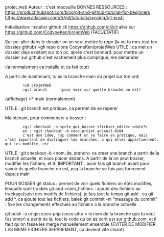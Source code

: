 projet_web
Auteur : c'est macouille
BONNES RESSOURCES : https://product.hubspot.com/blog/git-and-github-tutorial-for-beginners
                    https://www.atlassian.com/fr/git/tutorials/syncing/git-push

Initialisation:
Installer github cli https://github.com/cli/cli
aller sur https://github.com/CodyneKen/projetWeb  (FACULTATIF)

Sur pc:
aller dans le dossier on on veut mettre le repo (la ou tu mes tout tes dossies github)
            >gh repo clone CodyneKen/projetWeb
UTILE : ca met un dossier deja existant sur ton pc, après c'est bonnard.
        pour mettre un dossier sur github c'est vachement plus compliqué, me demander
        
(la normalement ca installe et ca fait tout)

<FACULTATIF>
A partir de maintenant, tu as la branche main du projet sur ton ordi

            >cd projetWeb
            >git branch      (pour voir sur quelle branche on est)
(affichage) >* main          (normalement)

UTILE : git branch est pratique, ca permet de se reperer 

Maintenant, pour commencer a bosser :
  
            >git checkout -b <pelo_qui_bosse>-<fichier_edité>-<date?>
            ex : >git checkout -b coco-projet_acceuil-0104
            c'est une idée, jsp comment on va faire en pratique, mais c'est important de distinguer les branches, a qui elles appartiennent, qui les modifie, etc
            
UTILE : git checkout -b <nom_de_branch> va creer une branch a partir de la branch actuelle, et nous placer dedans. A partir de la on peut bosser, modifier les fichiers, et tt. IMPORTANT : avoir fais git branch avant pour savoir ds quelle branche on est, psq la branche se fais pas forcement depuis main
</FACULTATIF>

POUR BOSSER
git status : permet  de voir quels fichiers on étés modifiés, lesquels sont trackés
git add <nom_fichier> : ajoute des fichiers au trackage(suivi des modifs de fichiers), je fais tout le temps git add . ou git add *, ca ajoute tout les fichiers, balek
git commit -m "message du commit" : fixe les changements effectués au fichiers a la branche actuelle

git push -u origin coco-php (coco-php = le nom de la branche que tu veut fusionner)
a partir de la, tout le code qu'on as ecrit est sur github.com, et il faut qu'on fasse les merge manuellement ensemble
(EVITER DE MODIFIER LES MEME FICHIERS SEPAREMENT, ca devient vite chiant)
 
